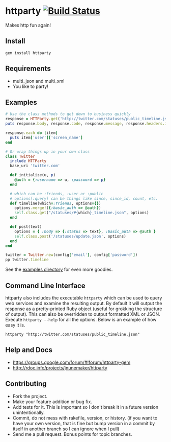 # httparty [![Build Status](https://travis-ci.org/jnunemaker/httparty.png?branch=master)](https://travis-ci.org/jnunemaker/httparty)

Makes http fun again!

## Install

```
gem install httparty
```

## Requirements

* multi_json and multi_xml
* You like to party!

## Examples

```ruby
# Use the class methods to get down to business quickly
response = HTTParty.get('http://twitter.com/statuses/public_timeline.json')
puts response.body, response.code, response.message, response.headers.inspect

response.each do |item|
  puts item['user']['screen_name']
end

# Or wrap things up in your own class
class Twitter
  include HTTParty
  base_uri 'twitter.com'

  def initialize(u, p)
    @auth = {:username => u, :password => p}
  end

  # which can be :friends, :user or :public
  # options[:query] can be things like since, since_id, count, etc.
  def timeline(which=:friends, options={})
    options.merge!({:basic_auth => @auth})
    self.class.get("/statuses/#{which}_timeline.json", options)
  end

  def post(text)
    options = { :body => {:status => text}, :basic_auth => @auth }
    self.class.post('/statuses/update.json', options)
  end
end

twitter = Twitter.new(config['email'], config['password'])
pp twitter.timeline
```

See the [examples directory](http://github.com/jnunemaker/httparty/tree/master/examples) for even more goodies.

## Command Line Interface

httparty also includes the executable `httparty` which can be
used to query web services and examine the resulting output. By default
it will output the response as a pretty-printed Ruby object (useful for
grokking the structure of output). This can also be overridden to output
formatted XML or JSON. Execute `httparty --help` for all the
options. Below is an example of how easy it is.

```
httparty "http://twitter.com/statuses/public_timeline.json"
```

## Help and Docs

* https://groups.google.com/forum/#!forum/httparty-gem
* http://rdoc.info/projects/jnunemaker/httparty

## Contributing

* Fork the project.
* Make your feature addition or bug fix.
* Add tests for it. This is important so I don't break it in a future version unintentionally.
* Commit, do not mess with rakefile, version, or history. (if you want to have your own version, that is fine but bump version in a commit by itself in another branch so I can ignore when I pull)
* Send me a pull request. Bonus points for topic branches.
